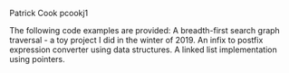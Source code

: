 Patrick Cook
pcookj1

The following code examples are provided:
   A breadth-first search graph traversal - a toy project I did in the winter of 2019.
   An infix to postfix expression converter using data structures. 
   A linked list implementation using pointers.
